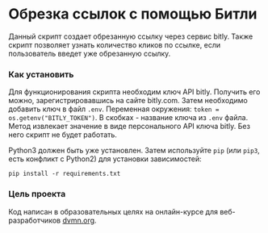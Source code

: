 # Обрезка ссылок с помощью Битли

Данный скрипт создает обрезанную ссылку через сервис bitly. Также скрипт позволяет узнать количество кликов по ссылке, если пользователь введет уже обрезанную ссылку.

### Как установить

Для функционирования скрипта необходим ключ API bitly. Получить его можно, зарегистрировавшись на сайте bitly.com. Затем необходимо добавить ключ в файл `.env`. Переменная окружения: `token = os.getenv("BITLY_TOKEN")`. В скобках - название ключа из `.env` файла. Метод извлекает значение в виде персонального API ключа bitly. Без него скрипт не будет работать.   

Python3 должен быть уже установлен. 
Затем используйте `pip` (или `pip3`, есть конфликт с Python2) для установки зависимостей:
```
pip install -r requirements.txt
```

### Цель проекта

Код написан в образовательных целях на онлайн-курсе для веб-разработчиков [dvmn.org](https://dvmn.org/).
